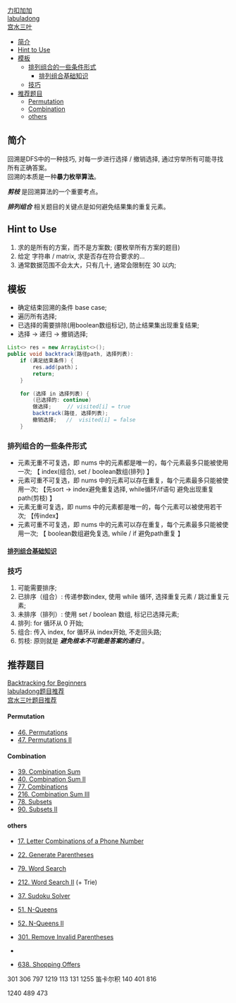 

[力扣加加](https://leetcode-solution-leetcode-pp.gitbook.io/leetcode-solution/thinkings/backtrack)  
[labuladong](https://labuladong.github.io/algo/4/31/105/)   
[宫水三叶](https://mp.weixin.qq.com/mp/appmsgalbum?__biz=MzU4NDE3MTEyMA==&action=getalbum&album_id=1748759631868280833#wechat_redirect)   


- [简介](#简介)
- [Hint to Use](#hint-to-use)
- [模板](#模板)
  - [排列组合的一些条件形式](#排列组合的一些条件形式)
    - [排列组合基础知识](#排列组合基础知识)
  - [技巧](#技巧)
- [推荐题目](#推荐题目)
    - [Permutation](#permutation)
    - [Combination](#combination)
    - [others](#others)

## 简介

回溯是DFS中的一种技巧, 对每一步进行选择 / 撤销选择, 通过穷举所有可能寻找所有正确答案。   
回溯的本质是一种**暴力枚举算法**。  

***剪枝*** 是回溯算法的一个重要考点。

***排列组合*** 相关题目的关键点是如何避免结果集的重复元素。

## Hint to Use

1. 求的是所有的方案，而不是方案数; (要枚举所有方案的题目)
2. 给定 字符串 / matrix, 求是否存在符合要求的...
3. 通常数据范围不会太大，只有几十, 通常会限制在 30 以内;



## 模板
- 确定结束回溯的条件 base case;
- 遍历所有选择;
- 已选择的需要排除(用boolean数组标记), 防止结果集出现重复结果;
- 选择 -> 递归 -> 撤销选择;

```java
List<> res = new ArrayList<>();
public void backtrack(路径path, 选择列表):
    if (满足结束条件) {
        res.add(path)；
        return;
    }
   
    for (选择 in 选择列表) {
        (已选择的: continue)
        做选择;     // visited[i] = true
        backtrack(路径, 选择列表);
        撤销选择;   //  visited[i] = false
    }
```

### 排列组合的一些条件形式

- 元素无重不可复选，即 nums 中的元素都是唯一的，每个元素最多只能被使用一次; 【 index(组合), set / boolean数组(排列) 】
- 元素可重不可复选，即 nums 中的元素可以存在重复，每个元素最多只能被使用一次; 【先sort -> index避免重复选择, while循环/if语句 避免出现重复path(剪枝) 】
- 元素无重可复选，即 nums 中的元素都是唯一的，每个元素可以被使用若干次; 【传index】
- 元素可重不可复选，即 nums 中的元素可以存在重复，每个元素最多只能被使用一次; 【 boolean数组避免复选, while / if 避免path重复 】

#### [排列组合基础知识](Basic%20Notes/Combination%20&%20Permutation.md)

### 技巧

1. 可能需要排序;
2. 已排序（组合）: 传递参数index, 使用 while 循环, 选择重复元素 / 跳过重复元素;
3. 未排序（排列）: 使用 set / boolean 数组, 标记已选择元素;
4. 排列: for 循环从 0 开始;
5. 组合: 传入 index, for 循环从 index开始, 不走回头路;
6. 剪枝: 原则就是 ***避免根本不可能是答案的递归*** 。





## 推荐题目
[Backtracking for Beginners](https://leetcode.com/discuss/study-guide/2244368/Backtracking-for-Beginners-Problems)  
[labuladong题目推荐](https://labuladong.github.io/algo/4/31/107/)    
[宫水三叶题目推荐](https://github.com/SharingSource/LogicStack-LeetCode/wiki/%E5%9B%9E%E6%BA%AF%E7%AE%97%E6%B3%95) 

#### Permutation

- [46. Permutations](https://leetcode.com/problems/permutations/)
- [47. Permutations II](https://leetcode.com/problems/permutations-ii/)



#### Combination

- [39. Combination Sum](https://leetcode.com/problems/combination-sum/)
- [40. Combination Sum II](https://leetcode.com/problems/combination-sum-ii/)
- [77. Combinations](https://leetcode.com/problems/combinations/)
- [216. Combination Sum III](https://leetcode.com/problems/combination-sum-iii/)
- [78. Subsets](https://leetcode.com/problems/subsets/)
- [90. Subsets II](https://leetcode.com/problems/subsets-ii/)

#### others

- [17. Letter Combinations of a Phone Number](https://leetcode.com/problems/letter-combinations-of-a-phone-number/)
- [22. Generate Parentheses](https://leetcode.com/problems/generate-parentheses/)
- [79. Word Search](https://leetcode.com/problems/word-search/)
- [212. Word Search II](https://leetcode.com/problems/word-search-ii/) (+ Trie)
- [37. Sudoku Solver](https://leetcode.com/problems/sudoku-solver/)
- [51. N-Queens](https://leetcode.com/problems/n-queens/)
- [52. N-Queens II](https://leetcode.com/problems/n-queens-ii/)
- [301. Remove Invalid Parentheses](https://leetcode.com/problems/remove-invalid-parentheses/)
- 







- [638. Shopping Offers](https://leetcode.com/problems/shopping-offers/)



 301 306 797 1219
  113 131 1255
笛卡尔积 140 401 816



 1240 489 473 